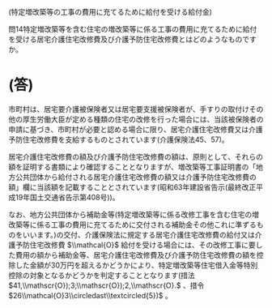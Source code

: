 (特定増改築等の工事の費用に充てるために給付を受ける給付金)

問14特定増改築等を含む住宅の増改築等に係る工事の費用に充てるために給付を受ける居宅介護住宅改修費及び介護予防住宅改修費とはどのようなものですか。

# (答)

市町村は、居宅要介護被保険者又は居宅要支援被保険者が、手すりの取付けその他の厚生労働大臣が定める種類の住宅の改修を行った場合には、当該被保険者の申請に基づき、市町村が必要と認める場合に限り、居宅介護住宅改修費又は介護予防住宅改修費を支給するものとされています(介護保険法45、57)。

居宅介護住宅改修費の額及び介護予防住宅改修費の額は、原則として、それらの額を証明する書類により確認することとなりますが、増改築等工事証明書の「地方公共団体から給付される居宅介護住宅改修費の額又は介護予防住宅改修費の額」欄に当該額を記載することとされています(昭和63年建設省告示(最終改正平成19年国土交通省告示第408号))。

なお、地方公共団体から補助金等(特定増改築等に係る改修工事を含む住宅の増改築等に係る工事の費用に充てるために交付される補助金その他これに準ずるものをいいます。)の交付、介護保険法に規定する居宅介護住宅改修費の給付又は介護予防住宅改修費 $\\mathcal{O}$ 給付を受ける場合には、その改修工事に要した費用の額から補助金等、居宅介護住宅改修費及び介護予防住宅改修費の額を控除した金額が30万円を超えるかどうかにより、特定増改築等住宅借入金等特別控除の対象となるかどうかを判定することとなります(措法 $41,\\mathscr{O});3;\\mathscr{O});2,\\mathscr{O}.$ 、措令 $26\\mathcal{O}3\\circledast\\textcircled{5})$ 。